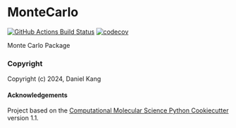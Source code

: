 MonteCarlo
==============================
[//]: # (Badges)
[![GitHub Actions Build Status](https://github.com/REPLACE_WITH_OWNER_ACCOUNT/montecarlo/workflows/CI/badge.svg)](https://github.com/REPLACE_WITH_OWNER_ACCOUNT/montecarlo/actions?query=workflow%3ACI)
[![codecov](https://codecov.io/gh/REPLACE_WITH_OWNER_ACCOUNT/MonteCarlo/branch/main/graph/badge.svg)](https://codecov.io/gh/REPLACE_WITH_OWNER_ACCOUNT/MonteCarlo/branch/main)


Monte Carlo Package

### Copyright

Copyright (c) 2024, Daniel Kang


#### Acknowledgements
 
Project based on the 
[Computational Molecular Science Python Cookiecutter](https://github.com/molssi/cookiecutter-cms) version 1.1.
